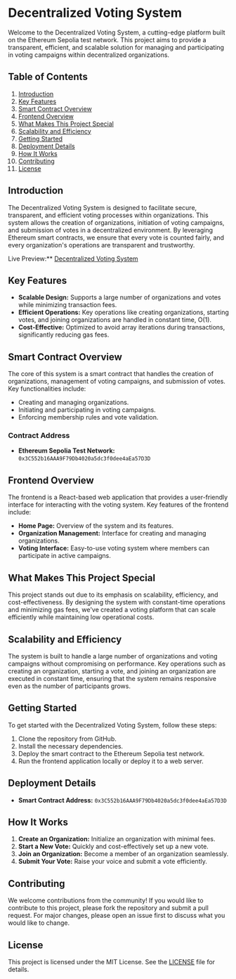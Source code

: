 # Decentralized Voting System

Welcome to the Decentralized Voting System, a cutting-edge platform built on the Ethereum Sepolia test network. This project aims to provide a transparent, efficient, and scalable solution for managing and participating in voting campaigns within decentralized organizations.

## Table of Contents
1. [Introduction](#introduction)
2. [Key Features](#key-features)
3. [Smart Contract Overview](#smart-contract-overview)
4. [Frontend Overview](#frontend-overview)
5. [What Makes This Project Special](#what-makes-this-project-special)
6. [Scalability and Efficiency](#scalability-and-efficiency)
7. [Getting Started](#getting-started)
8. [Deployment Details](#deployment-details)
9. [How It Works](#how-it-works)
10. [Contributing](#contributing)
11. [License](#license)

## Introduction
The Decentralized Voting System is designed to facilitate secure, transparent, and efficient voting processes within organizations. This system allows the creation of organizations, initiation of voting campaigns, and submission of votes in a decentralized environment. By leveraging Ethereum smart contracts, we ensure that every vote is counted fairly, and every organization's operations are transparent and trustworthy.

Live Preview:** [Decentralized Voting System](https://ijlal321.github.io/Decentralized-Voting-System/#/)

## Key Features
- **Scalable Design:** Supports a large number of organizations and votes while minimizing transaction fees.
- **Efficient Operations:** Key operations like creating organizations, starting votes, and joining organizations are handled in constant time, O(1).
- **Cost-Effective:** Optimized to avoid array iterations during transactions, significantly reducing gas fees.

## Smart Contract Overview
The core of this system is a smart contract that handles the creation of organizations, management of voting campaigns, and submission of votes. Key functionalities include:
- Creating and managing organizations.
- Initiating and participating in voting campaigns.
- Enforcing membership rules and vote validation.

### Contract Address
- **Ethereum Sepolia Test Network:** `0x3C552b16AAA9F79Db4020a5dc3f0dee4aEa57D3D`

## Frontend Overview
The frontend is a React-based web application that provides a user-friendly interface for interacting with the voting system. Key features of the frontend include:
- **Home Page:** Overview of the system and its features.
- **Organization Management:** Interface for creating and managing organizations.
- **Voting Interface:** Easy-to-use voting system where members can participate in active campaigns.

## What Makes This Project Special
This project stands out due to its emphasis on scalability, efficiency, and cost-effectiveness. By designing the system with constant-time operations and minimizing gas fees, we've created a voting platform that can scale efficiently while maintaining low operational costs.

## Scalability and Efficiency
The system is built to handle a large number of organizations and voting campaigns without compromising on performance. Key operations such as creating an organization, starting a vote, and joining an organization are executed in constant time, ensuring that the system remains responsive even as the number of participants grows.

## Getting Started
To get started with the Decentralized Voting System, follow these steps:
1. Clone the repository from GitHub.
2. Install the necessary dependencies.
3. Deploy the smart contract to the Ethereum Sepolia test network.
4. Run the frontend application locally or deploy it to a web server.

## Deployment Details
- **Smart Contract Address:** `0x3C552b16AAA9F79Db4020a5dc3f0dee4aEa57D3D`

## How It Works
1. **Create an Organization:** Initialize an organization with minimal fees.
2. **Start a New Vote:** Quickly and cost-effectively set up a new vote.
3. **Join an Organization:** Become a member of an organization seamlessly.
4. **Submit Your Vote:** Raise your voice and submit a vote efficiently.

## Contributing
We welcome contributions from the community! If you would like to contribute to this project, please fork the repository and submit a pull request. For major changes, please open an issue first to discuss what you would like to change.

## License
This project is licensed under the MIT License. See the [LICENSE](LICENSE) file for details.
